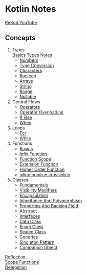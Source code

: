 <h1>Kotlin Notes</h1>

[KeKod YouTube](https://www.youtube.com/@KeKod)

<h2>Concepts</h2>

1. Types <br>
   [Basics Types Notes](./lecture-files/basic-types.md)
    * [Numbers](src/main/kotlin/basics/1-Numbers.kt)
    * [Type Conversion](src/main/kotlin/basics/2-TypeConversion.kt)
    * [Characters](src/main/kotlin/basics/3-Characters.kt)
    * [Boolean](src/main/kotlin/basics/4-Boolean.kt)
    * [Arrays](src/main/kotlin/basics/5-Arrays.kt)
    * [String](src/main/kotlin/basics/6-String.kt)
    * [Range](src/main/kotlin/basics/7-Range.kt)
    * [Nullable](src/main/kotlin/basics/8-Nullables.kt)
2. Control Flows
    * [Operators](src/main/kotlin/basics/controlflow/1-Operators.kt)
    * [Operator Overloading](src/main/kotlin/basics/controlflow/2-OperatorOverloading.kt)
    * [If Else](src/main/kotlin/basics/controlflow/3-If-Else.kt)
    * [When](src/main/kotlin/basics/controlflow/4-When.kt)
3. Loops
    * [For](src/main/kotlin/basics/loop/1-For.kt)
    * [While](src/main/kotlin/basics/loop/2-While.kt)
4. Functions
    * [Basics](src/main/kotlin/functions/1-Basics.kt)
    * [Infix Function](src/main/kotlin/functions/2-InfixFunction.kt)
    * [Function Scope](src/main/kotlin/functions/3-FunctionScope.kt)
    * [Extension Function](src/main/kotlin/functions/4-ExtensionFunction.kt)
    * [Higher Order Function](src/main/kotlin/functions/5-HigherOrderFunction.kt)
    * [inline noinline crossinline](src/main/kotlin/functions/6-InlineNoInlineCrossInline.kt)
5. Classes
    * [Fundamentals](src/main/kotlin/classes/Fundamentals.kt)
    * [Visibility Modifiers](src/main/kotlin/classes/VisibilityModifiers.kt)
    * [Encapsulation](src/main/kotlin/classes/Encapsulation.kt)
    * [Inheritance And Polymorphism](src/main/kotlin/classes/Inheritance.kt)
    * [Properties And Backing Field](src/main/kotlin/classes/Properties.kt)
    * [Abstract](src/main/kotlin/classes/Abstract.kt)
    * [Interfaces](src/main/kotlin/classes/Interfaces.kt)
    * [Data Class](src/main/kotlin/classes/DataClass.kt)
    * [Enum Class](src/main/kotlin/classes/EnumClass.kt)
    * [Sealed Class](src/main/kotlin/classes/SealedClass.kt)
    * [Generics](src/main/kotlin/classes/generics)
    * [Singleton Pattern](src/main/kotlin/classes/objects)
    * [Companion Object](src/main/kotlin/classes/objects/Companion.kt)

[Reflection](src/main/kotlin/Reflection.kt) <br>
[Scope Functions](src/main/kotlin/scopefunctions/ScopeFunctions.kt) <br>
[Delegation](src/main/kotlin/Delegation.kt)